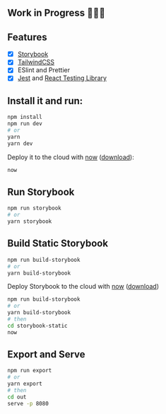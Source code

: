 ## Work in Progress 🚧👷‍♂️

## Features

- [x] [Storybook](https://github.com/storybookjs/storybook)
- [x] [TailwindCSS](http://tailwindcss.com)
- [x] ESlint and Prettier
- [x] [Jest](https://jestjs.io/en/) and [React Testing Library](https://github.com/testing-library/react-testing-library)

## Install it and run:

```bash
npm install
npm run dev
# or
yarn
yarn dev
```

Deploy it to the cloud with [now](https://zeit.co/now) ([download](https://zeit.co/download)):

```bash
now
```

## Run Storybook

```bash
npm run storybook
# or
yarn storybook
```

## Build Static Storybook

```bash
npm run build-storybook
# or
yarn build-storybook
```

Deploy Storybook to the cloud with [now](https://zeit.co/now) ([download](https://zeit.co/download))

```bash
npm run build-storybook
# or
yarn build-storybook
# then
cd storybook-static
now
```

## Export and Serve

```bash
npm run export
# or
yarn export
# then
cd out
serve -p 8080
```